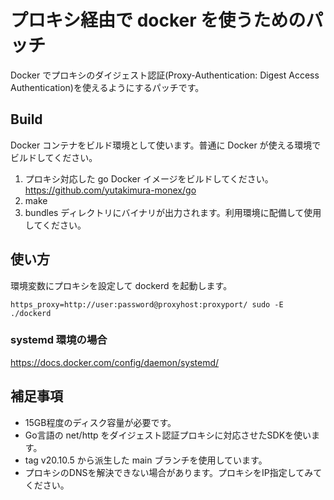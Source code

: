 # プロキシ経由で docker を使うためのパッチ
Docker でプロキシのダイジェスト認証(Proxy-Authentication: Digest Access Authentication)を使えるようにするパッチです。

## Build
Docker コンテナをビルド環境として使います。普通に Docker が使える環境でビルドしてください。

1. プロキシ対応した go Docker イメージをビルドしてください。 https://github.com/yutakimura-monex/go
2. make
3. bundles ディレクトリにバイナリが出力されます。利用環境に配備して使用してください。

## 使い方
環境変数にプロキシを設定して dockerd を起動します。

`https_proxy=http://user:password@proxyhost:proxyport/ sudo -E ./dockerd`

### systemd 環境の場合
https://docs.docker.com/config/daemon/systemd/

## 補足事項
- 15GB程度のディスク容量が必要です。
- Go言語の net/http をダイジェスト認証プロキシに対応させたSDKを使います。
- tag v20.10.5 から派生した main ブランチを使用しています。
- プロキシのDNSを解決できない場合があります。プロキシをIP指定してみてください。
